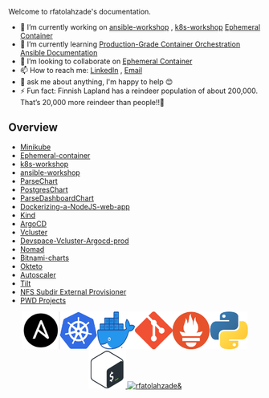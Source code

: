 
Welcome to rfatolahzade's documentation.
- 🔭 I’m currently working on [ansible-workshop](https://github.com/rfatolahzade/ansible-workshop) , [k8s-workshop](https://github.com/rfatolahzade/k8s-workshop) [Ephemeral Container](https://github.com/rfatolahzade/Ephemeral-container)
- 🌱 I’m currently learning [Production-Grade Container Orchestration](https://kubernetes.io/docs/home/) [Ansible Documentation](https://docs.ansible.com/) 
- 👯 I’m looking to collaborate on [Ephemeral Container](https://github.com/rfatolahzade/Ephemeral-container)
- 📫 How to reach me:  [LinkedIn](https://www.linkedin.com/in/rfatolahzade/) , [Email](mailto:r.finland88@gmail.com)
- 💬 ask me about anything, I'm happy to help 😊
- ⚡ Fun fact: Finnish Lapland has a reindeer population of about 200,000. That’s 20,000 more reindeer than people!!🦌


## Overview
  - [Minikube](https://github.com/rfatolahzade/Minikube) 
  - [Ephemeral-container](https://github.com/rfatolahzade/Ephemeral-container)
  - [k8s-workshop](https://github.com/rfatolahzade/k8s-workshop)
  - [ansible-workshop](https://github.com/rfatolahzade/ansible-workshop)
  - [ParseChart](https://github.com/rfatolahzade/ParseChart)
  - [PostgresChart](https://github.com/rfatolahzade/PostgresChart)
  - [ParseDashboardChart](https://github.com/rfatolahzade/ParseDashboardChart)
  - [Dockerizing-a-NodeJS-web-app](https://github.com/rfatolahzade/Dockerizing-a-NodeJS-web-app)
  - [Kind](https://github.com/rfatolahzade/Kind) 
  - [ArgoCD](https://github.com/rfatolahzade/argocd)
  - [Vcluster](https://github.com/rfatolahzade/vcluster)
  - [Devspace-Vcluster-Argocd-prod](https://github.com/rfatolahzade/Devspace-vcluster-argocd-prod)
  - [Nomad](https://github.com/rfatolahzade/nomad)
  - [Bitnami-charts](https://github.com/rfatolahzade/bitnami-charts)
  - [Okteto](https://github.com/rfatolahzade/Okteto-HelloWorld)
  - [Autoscaler](https://github.com/rfatolahzade/autoscaler)
  - [Tilt](https://github.com/rfatolahzade/tilt-example-html)
  - [NFS Subdir External Provisioner](https://github.com/rfatolahzade/nfs-subdir-external-provisioner)
  - [PWD Projects](https://github.com/search?q=user%3Arfatolahzade+PWD)

<p align="center"> 
      <td align="center"><a href="https://github.com/rfatolahzade/ansible-workshop"><img src="images/ansible.png" width="75px;" height="75px/></td>
      <td align="center"><img src="images/kubernetes.png" width="75px;" height="75px/></td>
      <td align="center"><img src="images/docker.png" width="75px;" height="75px/></td>
      <td align="center"><img src="images/git.png" width="75px;" height="75px/></td>
      <td align="center"><img src="images/prometheus.png" width="75px;" height="75px/></td>
      <td align="center"><img src="images/python.png" width="75px;" height="75px/></td>
      <td align="center"><img src="images/bash.png" width="75px;" height="75px/></td>



<p align="center"> <img src="https://github-readme-stats.vercel.app/api?username=rfatolahzade&show_icons=true&theme=gotham" alt="rfatolahzade&" />
